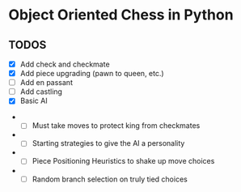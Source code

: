 # Object Oriented Chess in Python

## TODOS
- [X] Add check and checkmate
- [X] Add piece upgrading (pawn to queen, etc.)
- [ ] Add en passant
- [ ] Add castling
- [X] Basic AI
- - [ ] Must take moves to protect king from checkmates
- - [ ] Starting strategies to give the AI a personality
- - [ ] Piece Positioning Heuristics to shake up move choices
- - [ ] Random branch selection on truly tied choices
